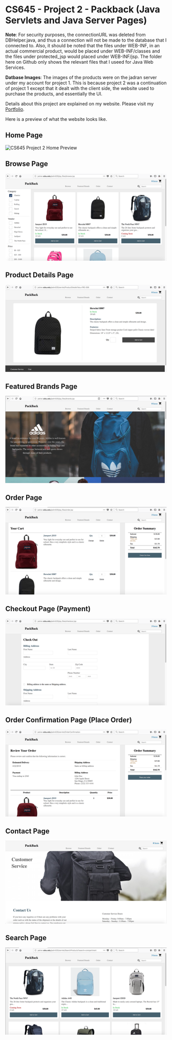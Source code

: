 # CS645 - Project 2 - Packback (Java Servlets and Java Server Pages)

**Note**: For security purposes, the connectionURL was deleted from DBHelper.java, and thus a connection will not be
          made to the database that I connected to. Also, it should be noted that the files under WEB-INF, in an
          actual commercial product, would be placed under WEB-INF/classes and the files under protected_jsp would
          placed under WEB-INF/jsp. The folder here on Github only shows the relevant files that I useed for Java 
          Web Services.
          
**Datbase Images**: The images of the products were on the jadran server under my account for project 1. This is because
                    project 2 was a continuation of project 1 except that it dealt with the client side, the website used to
                    purchase the products, and essentially the UI.

Details about this project are explained on my website. Please visit my [Portfolio](https://ennoiamai.github.io/Portfolio/web_applications/CS645/project2_details.html).

Here is a preview of what the website looks like.

## Home Page
![CS645 Project 2 Home Preview](../images_readme/CS645_Project2_home_preview.png)






## Browse Page
![CS645 Project 2 Browse Preview](../images_readme/CS645_Project2_browse_preview.png)






## Product Details Page
![CS645 Project 2 Product Details Preview](../images_readme/CS645_Project2_details_preview.png)






## Featured Brands Page
![CS645 Project 2 Featured Brands PReview](../images_readme/CS645_Project2_featured_brands_preview.png)






## Order Page
![CS645 Project 2 Order Preview](../images_readme/CS645_Project2_order_preview.png)






## Checkout Page (Payment)
![CS645 Project 2 Checkout Preview](../images_readme/CS645_Project2_payment_preview.png)






## Order Confirmation Page (Place Order)
![CS645 Project 2 Order Confirmation Preview](../images_readme/CS645_Project2_place_order_preview.png)






## Contact Page
![CS645 Project 2 Contact Preview](../images_readme/CS645_Project2_contact_preview.png)






## Search Page
![CS645 Project 2 Search Preview](../images_readme/CS645_Project2_search_preview.png)






